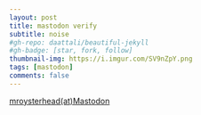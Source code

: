 ```yaml
---
layout: post
title: mastodon verify
subtitle: noise
#gh-repo: daattali/beautiful-jekyll
#gh-badge: [star, fork, follow]
thumbnail-img: https://i.imgur.com/SV9nZpY.png
tags: [mastodon]
comments: false
--- 
```



<a rel="me" href="https://mastodon.sdf.org/@mroysterhead">mroysterhead(at)Mastodon</a>
